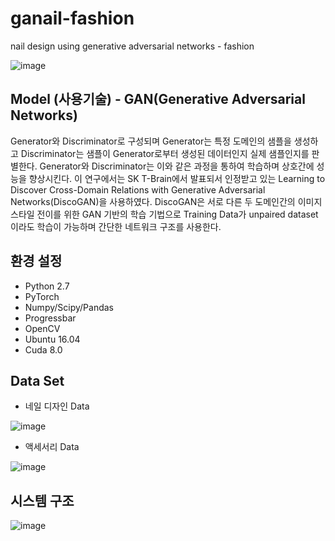 # ganail-fashion
nail design using generative adversarial networks - fashion

![image](https://user-images.githubusercontent.com/53864655/71340062-ebd3bb80-2598-11ea-86f3-f633500d8b41.png)

## Model (사용기술) - GAN(Generative Adversarial Networks)
Generator와 Discriminator로 구성되며 Generator는 특정 도메인의 샘플을 생성하고 Discriminator는 샘플이 Generator로부터 생성된 데이터인지 실제 샘플인지를 판별한다. Generator와 Discriminator는 이와 같은 과정을 통하여 학습하며 상호간에 성능을 향상시킨다. 
이 연구에서는 SK T-Brain에서 발표되서 인정받고 있는 Learning to Discover Cross-Domain Relations with Generative Adversarial Networks(DiscoGAN)을 사용하였다. DiscoGAN은 서로 다른 두 도메인간의 이미지 스타일 전이를 위한 GAN 기반의 학습 기법으로 Training Data가 unpaired dataset이라도 학습이 가능하며 간단한 네트워크 구조를 사용한다. 

## 환경 설정
* Python 2.7
* PyTorch
* Numpy/Scipy/Pandas
* Progressbar
* OpenCV
* Ubuntu 16.04
* Cuda 8.0

## Data Set
* 네일 디자인 Data

![image](https://user-images.githubusercontent.com/53864655/71340605-add79700-259a-11ea-8d6d-6c8bf3ce5973.png)
* 액세서리 Data

![image](https://user-images.githubusercontent.com/53864655/71340653-db244500-259a-11ea-89b1-2d7f772e3539.png)

## 시스템 구조
![image](https://user-images.githubusercontent.com/53864655/71340915-a06edc80-259b-11ea-85b2-f72aa106ffaf.png)

